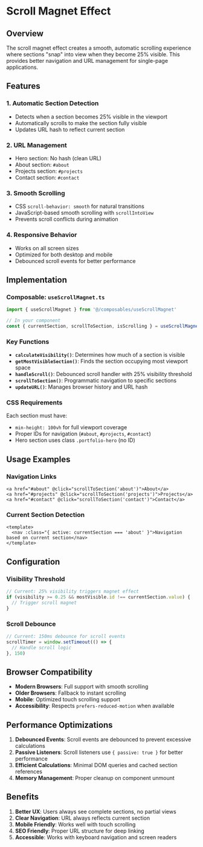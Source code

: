 # Scroll Magnet Effect

## Overview

The scroll magnet effect creates a smooth, automatic scrolling experience where sections "snap" into view when they become 25% visible. This provides better navigation and URL management for single-page applications.

## Features

### 1. **Automatic Section Detection**

- Detects when a section becomes 25% visible in the viewport
- Automatically scrolls to make the section fully visible
- Updates URL hash to reflect current section

### 2. **URL Management**

- Hero section: No hash (clean URL)
- About section: `#about`
- Projects section: `#projects`
- Contact section: `#contact`

### 3. **Smooth Scrolling**

- CSS `scroll-behavior: smooth` for natural transitions
- JavaScript-based smooth scrolling with `scrollIntoView`
- Prevents scroll conflicts during animation

### 4. **Responsive Behavior**

- Works on all screen sizes
- Optimized for both desktop and mobile
- Debounced scroll events for better performance

## Implementation

### Composable: `useScrollMagnet.ts`

```typescript
import { useScrollMagnet } from '@/composables/useScrollMagnet'

// In your component
const { currentSection, scrollToSection, isScrolling } = useScrollMagnet()
```

### Key Functions

- **`calculateVisibility()`**: Determines how much of a section is visible
- **`getMostVisibleSection()`**: Finds the section occupying most viewport space
- **`handleScroll()`**: Debounced scroll handler with 25% visibility threshold
- **`scrollToSection()`**: Programmatic navigation to specific sections
- **`updateURL()`**: Manages browser history and URL hash

### CSS Requirements

Each section must have:

- `min-height: 100vh` for full viewport coverage
- Proper IDs for navigation (`#about`, `#projects`, `#contact`)
- Hero section uses class `.portfolio-hero` (no ID)

## Usage Examples

### Navigation Links

```vue
<a href="#about" @click="scrollToSection('about')">About</a>
<a href="#projects" @click="scrollToSection('projects')">Projects</a>
<a href="#contact" @click="scrollToSection('contact')">Contact</a>
```

### Current Section Detection

```vue
<template>
  <nav :class="{ active: currentSection === 'about' }">Navigation based on current section</nav>
</template>
```

## Configuration

### Visibility Threshold

```typescript
// Current: 25% visibility triggers magnet effect
if (visibility >= 0.25 && mostVisible.id !== currentSection.value) {
  // Trigger scroll magnet
}
```

### Scroll Debounce

```typescript
// Current: 150ms debounce for scroll events
scrollTimer = window.setTimeout(() => {
  // Handle scroll logic
}, 150)
```

## Browser Compatibility

- **Modern Browsers**: Full support with smooth scrolling
- **Older Browsers**: Fallback to instant scrolling
- **Mobile**: Optimized touch scrolling support
- **Accessibility**: Respects `prefers-reduced-motion` when available

## Performance Optimizations

1. **Debounced Events**: Scroll events are debounced to prevent excessive calculations
2. **Passive Listeners**: Scroll listeners use `{ passive: true }` for better performance
3. **Efficient Calculations**: Minimal DOM queries and cached section references
4. **Memory Management**: Proper cleanup on component unmount

## Benefits

1. **Better UX**: Users always see complete sections, no partial views
2. **Clear Navigation**: URL always reflects current section
3. **Mobile Friendly**: Works well with touch scrolling
4. **SEO Friendly**: Proper URL structure for deep linking
5. **Accessible**: Works with keyboard navigation and screen readers
